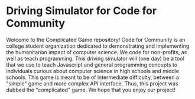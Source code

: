 # Driving Simulator for Code for Community

Welcome to the Complicated Game repository! Code for Community is an college student organization dedicated to demonstrating and implementing the humanitarian impact of computer science. We code for non-profits, as well as teach programming. This driving simulator will (one day) be a tool that we use to teach Javascript and general programming concepts to individuals curious about computer science in high schools and middle schools. This game is meant to be of intermediate difficulty, between a "simple" game and more complex API interface. Thus, this project was dubbed the "complicated" game. We hope that you enjoy our project!
